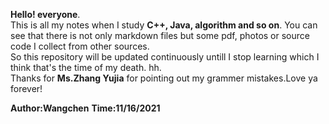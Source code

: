   **Hello! everyone**.\
  This is all my notes when I study **C++, Java, algorithm and so on**. You can see that there is not only markdown files but some pdf, photos or source code I collect from other sources.\
  So this repository will be updated continuously untill I stop learning which I think that's the time of my death. hh.\
    Thanks for **Ms.Zhang Yujia** for pointing out my grammer mistakes.Love ya forever!

**Author:Wangchen**
**Time:11/16/2021**

